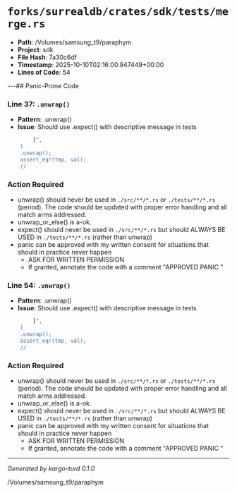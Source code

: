 # `forks/surrealdb/crates/sdk/tests/merge.rs`

- **Path**: /Volumes/samsung_t9/paraphym
- **Project**: sdk
- **File Hash**: 7a30c6df  
- **Timestamp**: 2025-10-10T02:16:00.947449+00:00  
- **Lines of Code**: 54

---## Panic-Prone Code


### Line 37: `.unwrap()`

- **Pattern**: .unwrap()
- **Issue**: Should use .expect() with descriptive message in tests

```rust
		]",
	)
	.unwrap();
	assert_eq!(tmp, val);
	//
```

### Action Required

- unwrap() should never be used in `./src/**/*.rs` or `./tests/**/*.rs` (period). The code should be updated with proper error handling and all match arms addressed.
- unwrap_or_else() is a-ok. 
- expect() should never be used in `./src/**/*.rs` but should ALWAYS BE USED in `./tests/**/*.rs` (rather than unwrap)
- panic can be approved with my written consent for situations that should in practice never happen  
  - ASK FOR WRITTEN PERMISSION
  - If granted, annotate the code with a comment "APPROVED PANIC "


### Line 54: `.unwrap()`

- **Pattern**: .unwrap()
- **Issue**: Should use .expect() with descriptive message in tests

```rust
		]",
	)
	.unwrap();
	assert_eq!(tmp, val);
	//
```

### Action Required

- unwrap() should never be used in `./src/**/*.rs` or `./tests/**/*.rs` (period). The code should be updated with proper error handling and all match arms addressed.
- unwrap_or_else() is a-ok. 
- expect() should never be used in `./src/**/*.rs` but should ALWAYS BE USED in `./tests/**/*.rs` (rather than unwrap)
- panic can be approved with my written consent for situations that should in practice never happen  
  - ASK FOR WRITTEN PERMISSION
  - If granted, annotate the code with a comment "APPROVED PANIC "

---

*Generated by kargo-turd 0.1.0*

/Volumes/samsung_t9/paraphym